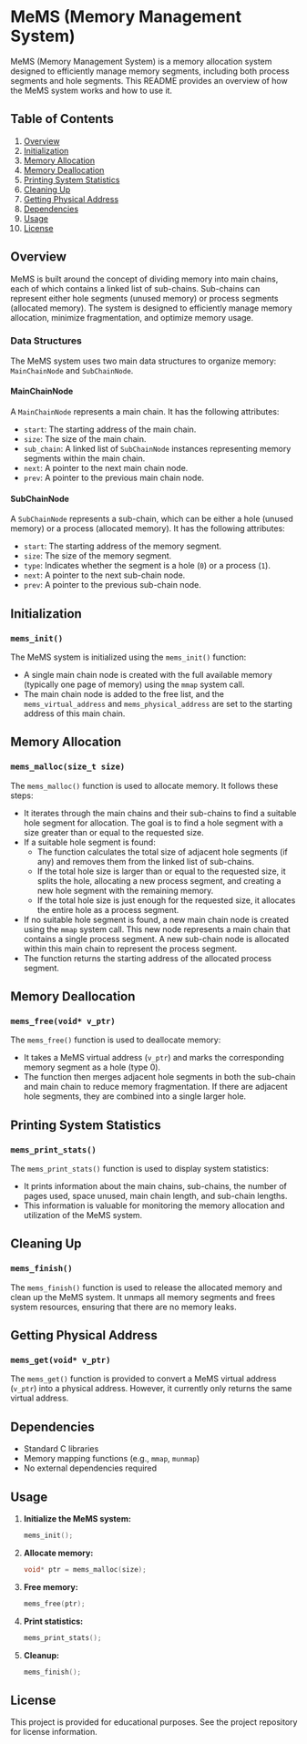 # MeMS (Memory Management System)

MeMS (Memory Management System) is a memory allocation system designed to efficiently manage memory segments, including both process segments and hole segments. This README provides an overview of how the MeMS system works and how to use it.

## Table of Contents
1. [Overview](#overview)
2. [Initialization](#initialization)
3. [Memory Allocation](#memory-allocation)
4. [Memory Deallocation](#memory-deallocation)
5. [Printing System Statistics](#printing-system-statistics)
6. [Cleaning Up](#cleaning-up)
7. [Getting Physical Address](#getting-physical-address)
8. [Dependencies](#dependencies)
9. [Usage](#usage)
10. [License](#license)

## Overview

MeMS is built around the concept of dividing memory into main chains, each of which contains a linked list of sub-chains. Sub-chains can represent either hole segments (unused memory) or process segments (allocated memory). The system is designed to efficiently manage memory allocation, minimize fragmentation, and optimize memory usage.

### Data Structures

The MeMS system uses two main data structures to organize memory: `MainChainNode` and `SubChainNode`.

#### MainChainNode

A `MainChainNode` represents a main chain. It has the following attributes:

- `start`: The starting address of the main chain.
- `size`: The size of the main chain.
- `sub_chain`: A linked list of `SubChainNode` instances representing memory segments within the main chain.
- `next`: A pointer to the next main chain node.
- `prev`: A pointer to the previous main chain node.

#### SubChainNode

A `SubChainNode` represents a sub-chain, which can be either a hole (unused memory) or a process (allocated memory). It has the following attributes:

- `start`: The starting address of the memory segment.
- `size`: The size of the memory segment.
- `type`: Indicates whether the segment is a hole (`0`) or a process (`1`).
- `next`: A pointer to the next sub-chain node.
- `prev`: A pointer to the previous sub-chain node.

## Initialization

### `mems_init()`

The MeMS system is initialized using the `mems_init()` function:
- A single main chain node is created with the full available memory (typically one page of memory) using the `mmap` system call.
- The main chain node is added to the free list, and the `mems_virtual_address` and `mems_physical_address` are set to the starting address of this main chain.

## Memory Allocation

### `mems_malloc(size_t size)`

The `mems_malloc()` function is used to allocate memory. It follows these steps:
- It iterates through the main chains and their sub-chains to find a suitable hole segment for allocation. The goal is to find a hole segment with a size greater than or equal to the requested size.
- If a suitable hole segment is found:
  - The function calculates the total size of adjacent hole segments (if any) and removes them from the linked list of sub-chains.
  - If the total hole size is larger than or equal to the requested size, it splits the hole, allocating a new process segment, and creating a new hole segment with the remaining memory.
  - If the total hole size is just enough for the requested size, it allocates the entire hole as a process segment.
- If no suitable hole segment is found, a new main chain node is created using the `mmap` system call. This new node represents a main chain that contains a single process segment. A new sub-chain node is allocated within this main chain to represent the process segment.
- The function returns the starting address of the allocated process segment.

## Memory Deallocation

### `mems_free(void* v_ptr)`

The `mems_free()` function is used to deallocate memory:
- It takes a MeMS virtual address (`v_ptr`) and marks the corresponding memory segment as a hole (type 0).
- The function then merges adjacent hole segments in both the sub-chain and main chain to reduce memory fragmentation. If there are adjacent hole segments, they are combined into a single larger hole.

## Printing System Statistics

### `mems_print_stats()`

The `mems_print_stats()` function is used to display system statistics:
- It prints information about the main chains, sub-chains, the number of pages used, space unused, main chain length, and sub-chain lengths.
- This information is valuable for monitoring the memory allocation and utilization of the MeMS system.

## Cleaning Up

### `mems_finish()`

The `mems_finish()` function is used to release the allocated memory and clean up the MeMS system. It unmaps all memory segments and frees system resources, ensuring that there are no memory leaks.

## Getting Physical Address

### `mems_get(void* v_ptr)`

The `mems_get()` function is provided to convert a MeMS virtual address (`v_ptr`) into a physical address. However, it currently only returns the same virtual address.

## Dependencies

- Standard C libraries
- Memory mapping functions (e.g., `mmap`, `munmap`)
- No external dependencies required

## Usage

1. **Initialize the MeMS system:**
    ```c
    mems_init();
    ```

2. **Allocate memory:**
    ```c
    void* ptr = mems_malloc(size);
    ```

3. **Free memory:**
    ```c
    mems_free(ptr);
    ```

4. **Print statistics:**
    ```c
    mems_print_stats();
    ```

5. **Cleanup:**
    ```c
    mems_finish();
    ```

## License

This project is provided for educational purposes. See the project repository for license information.
